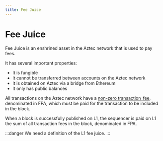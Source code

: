 ```yaml
---
title: Fee Juice
---
```


# Fee Juice

Fee Juice is an enshrined asset in the Aztec network that is used to pay fees.

It has several important properties:

- It is fungible
- It cannot be transferred between accounts on the Aztec network
- It is obtained on Aztec via a bridge from Ethereum
- It only has public balances

All transactions on the Aztec network have a [non-zero transaction_fee](./fee-schedule.md#da-gas), denominated in FPA, which must be paid for the transaction to be included in the block.

When a block is successfully published on L1, the sequencer is paid on L1 the sum of all transaction fees in the block, denominated in FPA.

:::danger
We need a definition of the L1 fee juice.
:::
